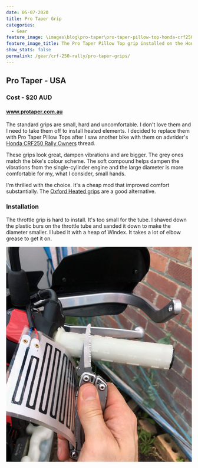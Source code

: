 ```yaml
---
date: 05-07-2020
title: Pro Taper Grip
categories:
  - Gear
feature_image: \images\blog\pro-taper\pro-taper-pillow-top-honda-crf250-rally.jpg
feature_image_title: The Pro Taper Pillow Top grip installed on the Honda CRF250 Rally
show_stats: false
permalink: /gear/crf-250-rally/pro-taper-grips/
---
```

<h2>Pro Taper - USA</h2>
<h3>Cost - $20 AUD</h3>
<h4>
  <a href="https://www.protaper.com/">www.protaper.com.au</a>
</h4>
<p>
  The standard grips are small, hard and uncomfortable. I don't love them and I need to take them off to install heated elements. I decided to replace them with Pro Taper Pillow Tops after I saw another bike with them on advrider's <a href="https://advrider.com/f/threads/honda-crf250-rally-owners.1212233/" target="_blank">Honda CRF250 Rally Owners</a> thread.
</p>

<p>
  These grips look great, dampen vibrations and are bigger. The grey ones match the bike's colour scheme. The soft compound helps dampen the vibrations from the single-cylinder engine and the large diameter is more comfortable for my, what I consider, small hands.
</p>

<p>
  I'm thrilled with the choice. It's a cheap mod that improved comfort substantially. The <a href="https://www.oxfordproducts.com/motorcycle/product_type/accessories/handlebar_accessories/heated_grips/" target="_blank">Oxford Heated grips</a> are a good alternative.
</p>

<h3>Installation</h3>
<p>
  The throttle grip is hard to install. It's too small for the tube. I shaved down the plastic burs on the throttle tube and sanded it down to make the diameter smaller. I lubed it with a heap of Windex. It takes a lot of elbow grease to get it on.
</p>

<picture>
  <source srcset="\images\blog\pro-taper\cutting-throttle-tube-burs-honda-crf250-rally.webp">
  <img src="\images\blog\pro-taper\cutting-throttle-tube-burs-honda-crf250-rally.jpg" alt="Cutting off the burs from the throttle tube with a knife" />
</picture>

